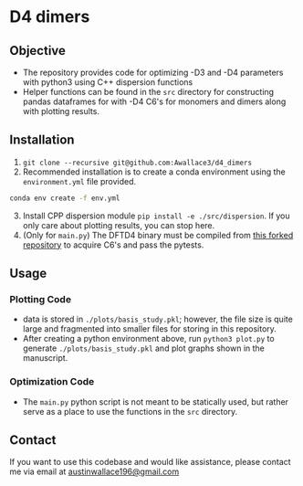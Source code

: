 # D4 dimers

## Objective
- The repository provides code for optimizing -D3 and -D4 parameters with
  python3 using C++ dispersion functions
- Helper functions can be found in the `src` directory for constructing pandas
  dataframes for with -D4 C6's for monomers and dimers along with plotting
  results.

## Installation
1. `git clone --recursive git@github.com:Awallace3/d4_dimers`
2. Recommended installation is to create a conda environment using the
   `environment.yml` file provided.
```bash
conda env create -f env.yml
```
3. Install CPP dispersion module `pip install -e ./src/dispersion`. If you only
   care about plotting results, you can stop here.
4. (Only for `main.py`) The DFTD4 binary must be compiled from [this forked
   repository](https://github.com/Awallace3/dftd4) to acquire C6's and pass the
   pytests.

## Usage
### Plotting Code
- data is stored in `./plots/basis_study.pkl`; however, the file size is quite large 
    and fragmented into smaller files for storing in this repository. 
- After creating a python environment above, run `python3 plot.py` to generate
  `./plots/basis_study.pkl` and plot graphs shown in the manuscript.
### Optimization Code 
- The `main.py` python script is not meant to be statically used, but rather
serve as a place to use the functions in the `src` directory.

## Contact
If you want to use this codebase and would like assistance, please contact me
via email at <a href="mailto:austinwallace196@gmail.com">austinwallace196@gmail.com</a>
